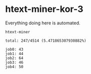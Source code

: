 # htext-miner-kor-3

Everything doing here is automated.

```
htext-miner

total: 247/4514 (5.471865307930882%)

job0: 43
job1: 44
job2: 64
job3: 46
job4: 50
```